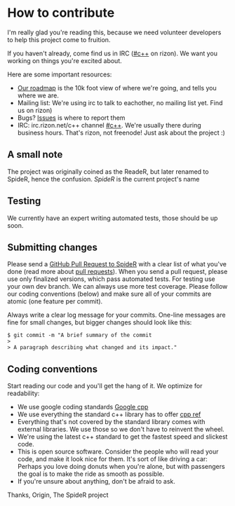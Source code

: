 # How to contribute

I'm really glad you're reading this, because we need volunteer developers to help this project come to fruition.

If you haven't already, come find us in IRC ([#c++](irc://irc.rizon.net/c++) on rizon). We want you working on things you're excited about.

Here are some important resources:

  * [Our roadmap](https://github.com/OriginLive/SpideR/issues/1) is the 10k foot view of where we're going, and tells you where we are.
  * Mailing list: We're using irc to talk to eachother, no mailing list yet. Find us on rizon)
  * Bugs? [Issues](https://github.com/OriginLive/SpideR/issues) is where to report them
  * IRC: irc.rizon.net/c++ channel [#c++](irc://irc.rizon.net/c++). We're usually there during business hours. That's rizon, not freenode! Just ask about the project :)
  
## A small note
The project was originally coined as the ReadeR, but later renamed to SpideR, hence the confusion.
*SpideR* is the current project's name

## Testing

We currently have an expert writing automated tests, those should be up soon.

## Submitting changes

Please send a [GitHub Pull Request to SpideR](https://github.com/OriginLive/SpideR/pull/new/master) with a clear list of what you've done (read more about [pull requests](http://help.github.com/pull-requests/)). When you send a pull request, please use only finalized versions, which pass automated tests. For testing use your own dev branch. We can always use more test coverage. Please follow our coding conventions (below) and make sure all of your commits are atomic (one feature per commit).

Always write a clear log message for your commits. One-line messages are fine for small changes, but bigger changes should look like this:

    $ git commit -m "A brief summary of the commit
    > 
    > A paragraph describing what changed and its impact."

## Coding conventions

Start reading our code and you'll get the hang of it. We optimize for readability:

  * We use google coding standards [Google cpp](https://google.github.io/styleguide/cppguide.html)
  * We use everything the standard c++ library has to offer [cpp ref](http://en.cppreference.com/w/)
  * Everything that's not covered by the standard library comes with external libraries. We use those so we don't have to reinvent the wheel.
  * We're using the latest c++ standard to get the fastest speed and slickest code.
  * This is open source software. Consider the people who will read your code, and make it look nice for them. It's sort of like driving a car: Perhaps you love doing donuts when you're alone, but with passengers the goal is to make the ride as smooth as possible.
  * If you're unsure about anything, don't be afraid to ask.

Thanks,
Origin, The SpideR project
